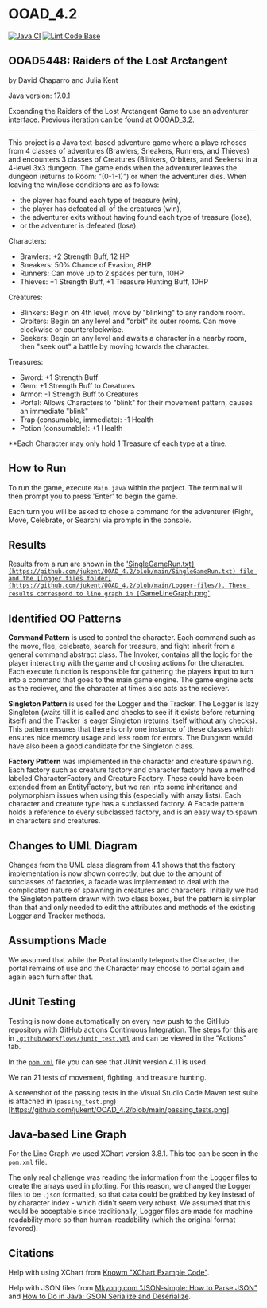 # OOAD_4.2
[![Java CI](https://github.com/jukent/OOAD_4.2/actions/workflows/junit_tests.yaml/badge.svg)](https://github.com/jukent/OOAD_4.2/actions/workflows/junit_tests.yaml)
[![Lint Code Base](https://github.com/jukent/OOAD_4.2/actions/workflows/super_linter.yaml/badge.svg)](https://github.com/jukent/OOAD_4.2/actions/workflows/super_linter.yaml)

## OOAD5448: Raiders of the Lost Arctangent
by David Chaparro and Julia Kent

Java version: 17.0.1

Expanding the Raiders of the Lost Arctangent Game to use an adventurer interface. Previous iteration can be found at [OOOAD_3.2](https://github.com/jukent/OOAD_3.2).

--------------------------------

This project is a Java text-based adventure game where a playe rchoses from 4 classes of adventures (Brawlers, Sneakers, Runners, and Thieves)
and encounters 3 classes of Creatures (Blinkers, Orbiters, and Seekers) in a 4-level 3x3 dungeon.
The game ends when the adventurer leaves the dungeon (returns to Room: "(0-1-1)") or when the adventurer dies.
When leaving the win/lose conditions are as follows:
- the player has found each type of treasure (win),
- the player has defeated all of the creatures (win),
- the adventurer exits without having found each type of treasure (lose),
- or the adventurer is defeated (lose).

Characters:
- Brawlers: +2 Strength Buff, 12 HP
- Sneakers: 50% Chance of Evasion, 8HP
- Runners: Can move up to 2 spaces per turn, 10HP
- Thieves: +1 Strength Buff,  +1 Treasure Hunting Buff, 10HP

Creatures:
- Blinkers: Begin on 4th level, move by "blinking" to any random room.
- Orbiters: Begin on any level and "orbit" its outer rooms. Can move clockwise or counterclockwise.
- Seekers: Begin on any level and awaits a character in a nearby room, then "seek out" a battle by moving towards the character.

Treasures:
- Sword: +1 Strength Buff
- Gem: +1 Strength Buff to Creatures
- Armor: -1 Strength Buff to Creatures
- Portal: Allows Characters to "blink" for their movement pattern, causes an immediate "blink"
- Trap (consumable, immediate):  -1 Health
- Potion (consumable): +1 Health

**Each Character may only hold 1 Treasure of each type at a time.


## How to Run

To run the game, execute `Main.java` within the project. The terminal will then prompt you to press 'Enter' to begin the game.

Each turn you will be asked to chose a command for the adventurer (Fight, Move, Celebrate, or Search) via prompts in the console.


## Results

Results from a run are shown in the ['SingleGameRun.txt`](https://github.com/jukent/OOAD_4.2/blob/main/SingleGameRun.txt) file and the [Logger files folder](https://github.com/jukent/OOAD_4.2/blob/main/Logger-files/).
These results correspond to line graph in [`GameLineGraph.png`](https://github.com/jukent/OOAD_4.2/blob/main/GameLineGraph.png).


## Identified OO Patterns

**Command Pattern** is used to control the character. Each command such as the move, flee, celebrate, search for treasure, and fight inherit from a general command abstract class. The Invoker, contains all the logic for the player interacting with the game and choosing actions for the character. Each execute function is responsible for gathering the players input to turn into a command that goes to the main game engine. The game engine acts as the reciever, and the character at times also acts as the reciever. 

**Singleton Pattern** is used for the Logger and the Tracker. The Logger is lazy Singleton (waits till it is called and checks to see if it exists before returning itself) and the Tracker is eager Singleton (returns itself without any checks). This pattern ensures that there is only one instance of these classes which ensures nice memory usage and less room for errors. The Dungeon would have also been a good candidate for the Singleton class.

**Factory Pattern** was implemented in the character and creature spawning. Each factory such as creature factory and character factory have a method labeled CharacterFactory and Creature Factory. These could have been extended from an EntityFactory, but we ran into some inheritance and polymorphism issues when using this (especially with array lists). Each character and creature type has a subclassed factory. A Facade pattern holds a reference to every subclassed factory, and is an easy way to spawn in characters and creatures.


## Changes to UML Diagram

Changes from the UML class diagram from 4.1 shows that the factory implementation is now shown correctly, but due to the amount of subclasses of factories, a facade was implemented to deal with the complicated nature of spawning in creatures and characters. 
Initially we had the Singleton pattern drawn with two class boxes, but the pattern is simpler than that and only needed to edit the attributes and methods of the existing Logger and Tracker methods.


## Assumptions Made

We assumed that while the Portal instantly teleports the Character, the portal remains of use and the Character may choose to portal again and again each turn after that.


## JUnit Testing

Testing is now done automatically on every new push to the GitHub repository with GitHub actions Continuous Integration.
The steps for this are in [`.github/workflows/junit_test.yml`](https://github.com/jukent/OOAD_4.2/blob/main/.github/workflows/junit_tests.yaml) and can be viewed in the "Actions" tab.

In the [`pom.xml`](https://github.com/jukent/OOAD_4.2/blob/main/pom.xml) file you can see that JUnit version 4.11 is used.

We ran 21 tests of movement, fighting, and treasure hunting.

A screenshot of the passing tests in the Visual Studio Code Maven test suite is attached in (`passing_test.png`)[https://github.com/jukent/OOAD_4.2/blob/main/passing_tests.png].


## Java-based Line Graph

For the Line Graph we used XChart version 3.8.1. This too can be seen in the `pom.xml` file.

The only real challenge was reading the information from the Logger files to create the arrays used in plotting.
For this reason, we changed the Logger files to be `.json` formatted, so that data could be grabbed by key instead of by character index - which didn't seem very robust.
We assumed that this would be acceptable since traditionally, Logger files are made for machine readability more so than human-readability (which the original format favored).


## Citations

Help with using XChart from [Knowm "XChart Example Code"](https://knowm.org/open-source/xchart/xchart-example-code/).

Help with JSON files from [Mkyong.com "JSON-simple: How to Parse JSON"](https://mkyong.com/java/json-simple-how-to-parse-json/)
and [How to Do in Java: GSON Serialize and Deserialize](https://howtodoinjava.com/gson/gson-serialize-deserialize-hashmap/).
